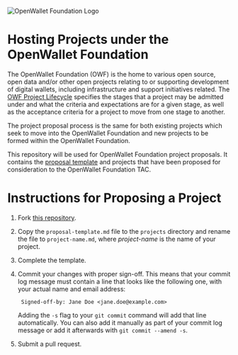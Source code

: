 ![OpenWallet Foundation Logo](https://openwallet.foundation/wp-content/uploads/sites/11/2023/02/OpenWallet_Logo_Color-with-descriptor.svg)

# Hosting Projects under the OpenWallet Foundation
The OpenWallet Foundation (OWF) is the home to various open source,
open data and/or other open projects relating to or supporting development
of digital wallets, including infrastructure and support initiatives related.
The [OWF Project Lifecycle](https://tkuhrt.github.io/owf-tac-proposal/governance/project-lifecycle/)
specifies the stages that a project may be admitted under and what the
criteria and expectations are for a given stage, as well as the acceptance
criteria for a project to move from one stage to another.

The project proposal process is the same for both existing projects which
seek to move into the OpenWallet Foundation and new projects to be formed
within the OpenWallet Foundation.

This repository will be used for OpenWallet Foundation project proposals.
It contains the [proposal template](./proposal-template.md) and projects
that have been proposed for consideration to the OpenWallet Foundation TAC.

# Instructions for Proposing a Project
1. Fork [this repository](https://github.com/openwallet-foundation/project-proposals).
2. Copy the `proposal-template.md` file to the `projects` directory and rename
the file to `project-name.md`, where _project-name_ is the name of your project.
3. Complete the template.
4. Commit your changes with proper sign-off. This means that your commit
log message must contain a line that looks like the following one,
with your actual name and email address:

        Signed-off-by: Jane Doe <jane.doe@example.com>

   Adding the `-s` flag to your `git commit` command will add that line
automatically. You can also add it manually as part of your commit
log message or add it afterwards with `git commit --amend -s`.
5. Submit a pull request.
